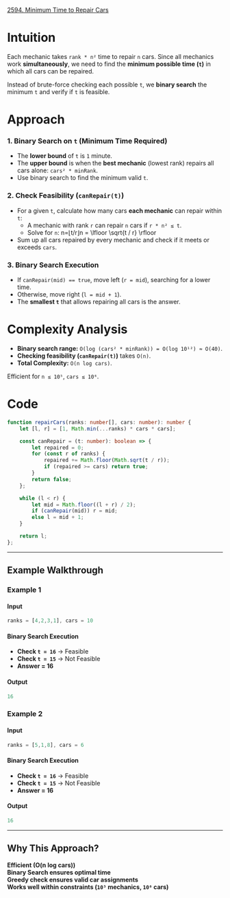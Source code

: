 [2594. Minimum Time to Repair Cars](https://leetcode.com/problems/minimum-time-to-repair-cars/)

# Intuition

Each mechanic takes `rank * n²` time to repair `n` cars. Since all mechanics work **simultaneously**, we need to find the **minimum possible time (`t`)** in which all cars can be repaired.

Instead of brute-force checking each possible `t`, we **binary search** the minimum `t` and verify if `t` is feasible.

# Approach

### **1. Binary Search on `t` (Minimum Time Required)**

- The **lower bound** of `t` is `1` minute.
- The **upper bound** is when the **best mechanic** (lowest rank) repairs all cars alone: `cars² * minRank`.
- Use binary search to find the minimum valid `t`.

### **2. Check Feasibility (`canRepair(t)`)**

- For a given `t`, calculate how many cars **each mechanic** can repair within `t`:
    - A mechanic with rank `r` can repair `n` cars if `r * n² ≤ t`.
    - Solve for `n`: n=⌊t/r⌋n = \lfloor \sqrt{t / r} \rfloor
- Sum up all cars repaired by every mechanic and check if it meets or exceeds `cars`.

### **3. Binary Search Execution**

- If `canRepair(mid) == true`, move left (`r = mid`), searching for a lower time.
- Otherwise, move right (`l = mid + 1`).
- The **smallest `t`** that allows repairing all cars is the answer.

# Complexity Analysis

- **Binary search range:** `O(log (cars² * minRank)) = O(log 10¹²) ≈ O(40)`.
- **Checking feasibility (`canRepair(t)`)** takes `O(n)`.
- **Total Complexity:** `O(n log cars)`.

Efficient for `n ≤ 10⁵`, `cars ≤ 10⁶`.

# Code

```typescript
function repairCars(ranks: number[], cars: number): number {
    let [l, r] = [1, Math.min(...ranks) * cars * cars];

    const canRepair = (t: number): boolean => {
        let repaired = 0;
        for (const r of ranks) {
            repaired += Math.floor(Math.sqrt(t / r));
            if (repaired >= cars) return true;
        }
        return false;
    };

    while (l < r) {
        let mid = Math.floor((l + r) / 2);
        if (canRepair(mid)) r = mid;
        else l = mid + 1;
    }

    return l;
};

```

---

## **Example Walkthrough**

### **Example 1**

#### **Input**

```typescript
ranks = [4,2,3,1], cars = 10
```

#### **Binary Search Execution**

- **Check `t = 16`** → Feasible
- **Check `t = 15`** → Not Feasible
- **Answer = 16**

#### **Output**

```typescript
16
```

### **Example 2**

#### **Input**

```typescript
ranks = [5,1,8], cars = 6
```

#### **Binary Search Execution**

- **Check `t = 16`** → Feasible
- **Check `t = 15`** → Not Feasible
- **Answer = 16**

#### **Output**

```typescript
16
```

---

## **Why This Approach?**

**Efficient (O(n log cars))**  
**Binary Search ensures optimal time**  
**Greedy check ensures valid car assignments**  
**Works well within constraints (`10⁵` mechanics, `10⁶` cars)**